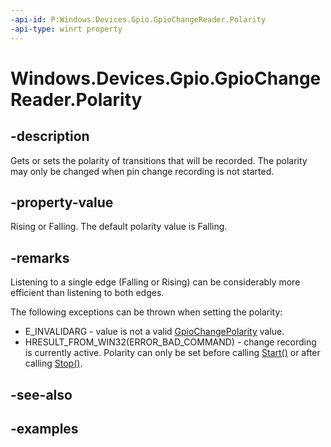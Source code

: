 ```yaml
---
-api-id: P:Windows.Devices.Gpio.GpioChangeReader.Polarity
-api-type: winrt property
---
```


<!-- Property syntax.
public GpioChangePolarity Polarity { get;  set; }
-->

# Windows.Devices.Gpio.GpioChangeReader.Polarity

## -description
Gets or sets the polarity of transitions that will be recorded. The polarity may only be changed when pin change recording is not started.

## -property-value
Rising or Falling. The default polarity value is Falling.

## -remarks
Listening to a single edge (Falling or Rising) can be considerably more efficient than listening to both edges.

The following exceptions can be thrown when setting the polarity:

* E_INVALIDARG - value is not a valid [GpioChangePolarity](gpiochangepolarity.md) value.
* HRESULT_FROM_WIN32(ERROR_BAD_COMMAND) - change recording is currently active. Polarity can only be set before calling [Start()](gpiochangereader_start_1587696324.md) or after calling [Stop()](gpiochangereader_stop_1201535524.md).

## -see-also

## -examples


